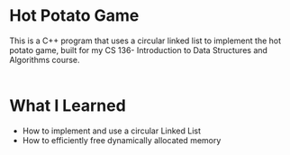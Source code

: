# **Hot Potato Game**

This is a C++ program that uses a circular linked list to implement the hot potato game, built for my CS 136- Introduction to Data Structures and Algorithms course.
<br />
<br />

# **What I Learned**

- How to implement and use a circular Linked List 
- How to efficiently free dynamically allocated memory

